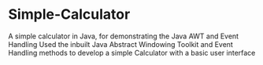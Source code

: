 # Simple-Calculator
A simple calculator in Java, for demonstrating the Java AWT and Event Handling
Used the inbuilt Java Abstract Windowing Toolkit and Event Handling methods to develop a simple Calculator with a basic user interface
